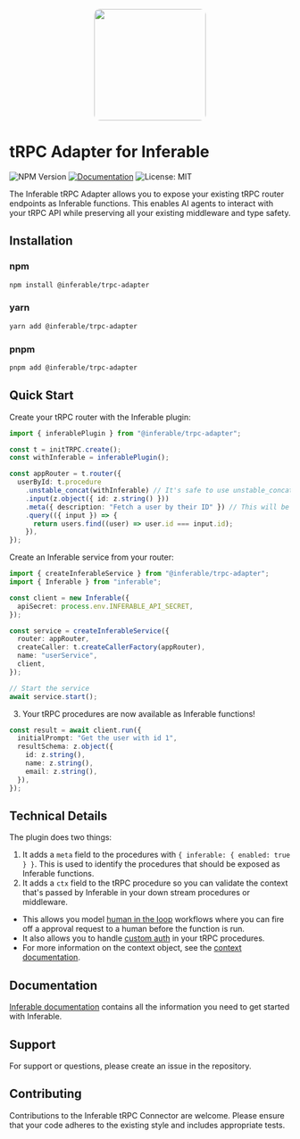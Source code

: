 <p align="center">
<img src="https://a.inferable.ai/logo-hex.png" width="200" style="border-radius: 10px" />
</p>

# tRPC Adapter for Inferable

![NPM Version](https://img.shields.io/npm/v/%40inferable%2Ftrpc-adapter?color=32CD32)
[![Documentation](https://img.shields.io/badge/docs-inferable.ai-brightgreen)](https://docs.inferable.ai/)
![License: MIT](https://img.shields.io/badge/License-MIT-yellow.svg)

The Inferable tRPC Adapter allows you to expose your existing tRPC router endpoints as Inferable functions. This enables AI agents to interact with your tRPC API while preserving all your existing middleware and type safety.

## Installation

### npm

```bash
npm install @inferable/trpc-adapter
```

### yarn

```bash
yarn add @inferable/trpc-adapter
```

### pnpm

```bash
pnpm add @inferable/trpc-adapter
```

## Quick Start

Create your tRPC router with the Inferable plugin:

```ts
import { inferablePlugin } from "@inferable/trpc-adapter";

const t = initTRPC.create();
const withInferable = inferablePlugin();

const appRouter = t.router({
  userById: t.procedure
    .unstable_concat(withInferable) // It's safe to use unstable_concat - https://trpc.io/docs/faq#unstable
    .input(z.object({ id: z.string() }))
    .meta({ description: "Fetch a user by their ID" }) // This will be used to encrich the LLM context
    .query(({ input }) => {
      return users.find((user) => user.id === input.id);
    }),
});
```

Create an Inferable service from your router:

```ts
import { createInferableService } from "@inferable/trpc-adapter";
import { Inferable } from "inferable";

const client = new Inferable({
  apiSecret: process.env.INFERABLE_API_SECRET,
});

const service = createInferableService({
  router: appRouter,
  createCaller: t.createCallerFactory(appRouter),
  name: "userService",
  client,
});

// Start the service
await service.start();
```

3. Your tRPC procedures are now available as Inferable functions!

```ts
const result = await client.run({
  initialPrompt: "Get the user with id 1",
  resultSchema: z.object({
    id: z.string(),
    name: z.string(),
    email: z.string(),
  }),
});
```

## Technical Details

The plugin does two things:

1. It adds a `meta` field to the procedures with `{ inferable: { enabled: true } }`. This is used to identify the procedures that should be exposed as Inferable functions.
2. It adds a `ctx` field to the tRPC procedure so you can validate the context that's passed by Inferable in your down stream procedures or middleware.

- This allows you model [human in the loop](https://docs.inferable.ai/pages/human-in-the-loop) workflows where you can fire off a approval request to a human before the function is run.
- It also allows you to handle [custom auth](https://docs.inferable.ai/pages/custom-auth) in your tRPC procedures.
- For more information on the context object, see the [context documentation](https://docs.inferable.ai/pages/context).

## Documentation

[Inferable documentation](https://docs.inferable.ai) contains all the information you need to get started with Inferable.

## Support

For support or questions, please create an issue in the repository.

## Contributing

Contributions to the Inferable tRPC Connector are welcome. Please ensure that your code adheres to the existing style and includes appropriate tests.

